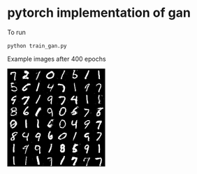 # pytorch implementation of gan

To run
```
python train_gan.py
```

Example images after 400 epochs

![alt text](https://github.com/frederick0329/Generative-Adversarial-Networks/blob/master/pytorch/images/fake_images-399.png)
